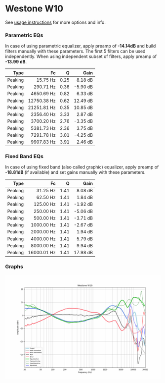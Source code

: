 # Westone W10
See [usage instructions](https://github.com/jaakkopasanen/AutoEq#usage) for more options and info.

### Parametric EQs
In case of using parametric equalizer, apply preamp of **-14.14dB** and build filters manually
with these parameters. The first 5 filters can be used independently.
When using independent subset of filters, apply preamp of **-13.99 dB**.

| Type    | Fc          |    Q | Gain     |
|--------:|------------:|-----:|---------:|
| Peaking | 15.75 Hz    | 0.25 | 8.18 dB  |
| Peaking | 290.71 Hz   | 0.36 | -5.90 dB |
| Peaking | 4650.69 Hz  | 0.82 | 6.33 dB  |
| Peaking | 12750.38 Hz | 0.62 | 12.49 dB |
| Peaking | 21251.81 Hz | 0.35 | 10.85 dB |
| Peaking | 2356.40 Hz  | 3.33 | 2.87 dB  |
| Peaking | 3700.20 Hz  | 2.76 | -3.35 dB |
| Peaking | 5381.73 Hz  | 2.36 | 3.75 dB  |
| Peaking | 7291.78 Hz  | 3.01 | -4.25 dB |
| Peaking | 9907.83 Hz  | 3.91 | 2.46 dB  |

### Fixed Band EQs
In case of using fixed band (also called graphic) equalizer, apply preamp of **-18.81dB**
(if available) and set gains manually with these parameters.

| Type    | Fc          |    Q | Gain     |
|--------:|------------:|-----:|---------:|
| Peaking | 31.25 Hz    | 1.41 | 8.08 dB  |
| Peaking | 62.50 Hz    | 1.41 | 1.84 dB  |
| Peaking | 125.00 Hz   | 1.41 | -1.92 dB |
| Peaking | 250.00 Hz   | 1.41 | -5.06 dB |
| Peaking | 500.00 Hz   | 1.41 | -3.71 dB |
| Peaking | 1000.00 Hz  | 1.41 | -2.67 dB |
| Peaking | 2000.00 Hz  | 1.41 | 1.94 dB  |
| Peaking | 4000.00 Hz  | 1.41 | 5.79 dB  |
| Peaking | 8000.00 Hz  | 1.41 | 9.94 dB  |
| Peaking | 16000.01 Hz | 1.41 | 17.98 dB |

### Graphs
![](./Westone%20W10.png)